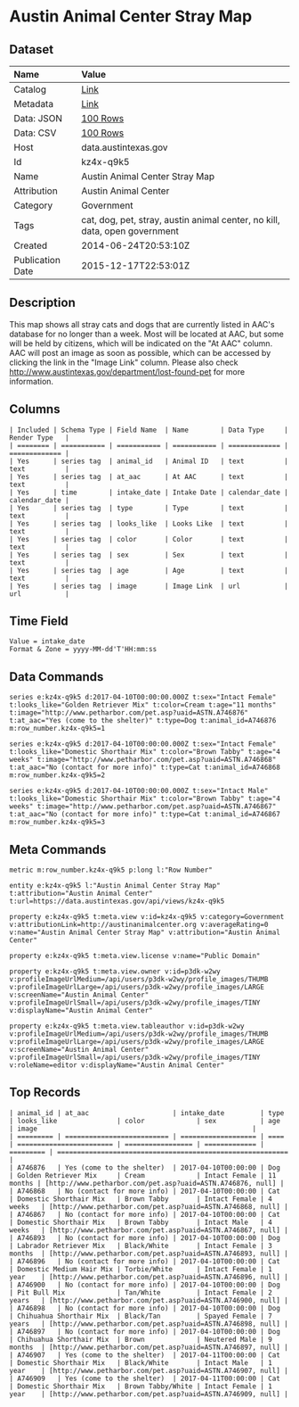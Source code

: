 # Austin Animal Center Stray Map

## Dataset

| Name | Value |
| :--- | :---- |
| Catalog | [Link](https://catalog.data.gov/dataset/austin-animal-center-stray-map) |
| Metadata | [Link](https://data.austintexas.gov/api/views/kz4x-q9k5) |
| Data: JSON | [100 Rows](https://data.austintexas.gov/api/views/kz4x-q9k5/rows.json?max_rows=100) |
| Data: CSV | [100 Rows](https://data.austintexas.gov/api/views/kz4x-q9k5/rows.csv?max_rows=100) |
| Host | data.austintexas.gov |
| Id | kz4x-q9k5 |
| Name | Austin Animal Center Stray Map |
| Attribution | Austin Animal Center |
| Category | Government |
| Tags | cat, dog, pet, stray, austin animal center, no kill, data, open government |
| Created | 2014-06-24T20:53:10Z |
| Publication Date | 2015-12-17T22:53:01Z |

## Description

This map shows all stray cats and dogs that are currently listed in AAC's database for no longer than a week. Most will be located at AAC, but some will be held by citizens, which will be indicated on the "At AAC" column. AAC will post an image as soon as possible, which can be accessed by clicking the link in the "Image Link" column. Please also check http://www.austintexas.gov/department/lost-found-pet for more information.

## Columns

```ls
| Included | Schema Type | Field Name  | Name        | Data Type     | Render Type   |
| ======== | =========== | =========== | =========== | ============= | ============= |
| Yes      | series tag  | animal_id   | Animal ID   | text          | text          |
| Yes      | series tag  | at_aac      | At AAC      | text          | text          |
| Yes      | time        | intake_date | Intake Date | calendar_date | calendar_date |
| Yes      | series tag  | type        | Type        | text          | text          |
| Yes      | series tag  | looks_like  | Looks Like  | text          | text          |
| Yes      | series tag  | color       | Color       | text          | text          |
| Yes      | series tag  | sex         | Sex         | text          | text          |
| Yes      | series tag  | age         | Age         | text          | text          |
| Yes      | series tag  | image       | Image Link  | url           | url           |
```

## Time Field

```ls
Value = intake_date
Format & Zone = yyyy-MM-dd'T'HH:mm:ss
```

## Data Commands

```ls
series e:kz4x-q9k5 d:2017-04-10T00:00:00.000Z t:sex="Intact Female" t:looks_like="Golden Retriever Mix" t:color=Cream t:age="11 months" t:image="http://www.petharbor.com/pet.asp?uaid=ASTN.A746876" t:at_aac="Yes (come to the shelter)" t:type=Dog t:animal_id=A746876 m:row_number.kz4x-q9k5=1

series e:kz4x-q9k5 d:2017-04-10T00:00:00.000Z t:sex="Intact Female" t:looks_like="Domestic Shorthair Mix" t:color="Brown Tabby" t:age="4 weeks" t:image="http://www.petharbor.com/pet.asp?uaid=ASTN.A746868" t:at_aac="No (contact for more info)" t:type=Cat t:animal_id=A746868 m:row_number.kz4x-q9k5=2

series e:kz4x-q9k5 d:2017-04-10T00:00:00.000Z t:sex="Intact Male" t:looks_like="Domestic Shorthair Mix" t:color="Brown Tabby" t:age="4 weeks" t:image="http://www.petharbor.com/pet.asp?uaid=ASTN.A746867" t:at_aac="No (contact for more info)" t:type=Cat t:animal_id=A746867 m:row_number.kz4x-q9k5=3
```

## Meta Commands

```ls
metric m:row_number.kz4x-q9k5 p:long l:"Row Number"

entity e:kz4x-q9k5 l:"Austin Animal Center Stray Map" t:attribution="Austin Animal Center" t:url=https://data.austintexas.gov/api/views/kz4x-q9k5

property e:kz4x-q9k5 t:meta.view v:id=kz4x-q9k5 v:category=Government v:attributionLink=http://austinanimalcenter.org v:averageRating=0 v:name="Austin Animal Center Stray Map" v:attribution="Austin Animal Center"

property e:kz4x-q9k5 t:meta.view.license v:name="Public Domain"

property e:kz4x-q9k5 t:meta.view.owner v:id=p3dk-w2wy v:profileImageUrlMedium=/api/users/p3dk-w2wy/profile_images/THUMB v:profileImageUrlLarge=/api/users/p3dk-w2wy/profile_images/LARGE v:screenName="Austin Animal Center" v:profileImageUrlSmall=/api/users/p3dk-w2wy/profile_images/TINY v:displayName="Austin Animal Center"

property e:kz4x-q9k5 t:meta.view.tableauthor v:id=p3dk-w2wy v:profileImageUrlMedium=/api/users/p3dk-w2wy/profile_images/THUMB v:profileImageUrlLarge=/api/users/p3dk-w2wy/profile_images/LARGE v:screenName="Austin Animal Center" v:profileImageUrlSmall=/api/users/p3dk-w2wy/profile_images/TINY v:roleName=editor v:displayName="Austin Animal Center"
```

## Top Records

```ls
| animal_id | at_aac                     | intake_date         | type | looks_like               | color             | sex           | age       | image                                                      | 
| ========= | ========================== | =================== | ==== | ======================== | ================= | ============= | ========= | ========================================================== | 
| A746876   | Yes (come to the shelter)  | 2017-04-10T00:00:00 | Dog  | Golden Retriever Mix     | Cream             | Intact Female | 11 months | [http://www.petharbor.com/pet.asp?uaid=ASTN.A746876, null] | 
| A746868   | No (contact for more info) | 2017-04-10T00:00:00 | Cat  | Domestic Shorthair Mix   | Brown Tabby       | Intact Female | 4 weeks   | [http://www.petharbor.com/pet.asp?uaid=ASTN.A746868, null] | 
| A746867   | No (contact for more info) | 2017-04-10T00:00:00 | Cat  | Domestic Shorthair Mix   | Brown Tabby       | Intact Male   | 4 weeks   | [http://www.petharbor.com/pet.asp?uaid=ASTN.A746867, null] | 
| A746893   | No (contact for more info) | 2017-04-10T00:00:00 | Dog  | Labrador Retriever Mix   | Black/White       | Intact Female | 3 months  | [http://www.petharbor.com/pet.asp?uaid=ASTN.A746893, null] | 
| A746896   | No (contact for more info) | 2017-04-10T00:00:00 | Cat  | Domestic Medium Hair Mix | Torbie/White      | Intact Female | 1 year    | [http://www.petharbor.com/pet.asp?uaid=ASTN.A746896, null] | 
| A746900   | No (contact for more info) | 2017-04-10T00:00:00 | Dog  | Pit Bull Mix             | Tan/White         | Intact Female | 2 years   | [http://www.petharbor.com/pet.asp?uaid=ASTN.A746900, null] | 
| A746898   | No (contact for more info) | 2017-04-10T00:00:00 | Dog  | Chihuahua Shorthair Mix  | Black/Tan         | Spayed Female | 7 years   | [http://www.petharbor.com/pet.asp?uaid=ASTN.A746898, null] | 
| A746897   | No (contact for more info) | 2017-04-10T00:00:00 | Dog  | Chihuahua Shorthair Mix  | Brown             | Neutered Male | 9 months  | [http://www.petharbor.com/pet.asp?uaid=ASTN.A746897, null] | 
| A746907   | Yes (come to the shelter)  | 2017-04-11T00:00:00 | Cat  | Domestic Shorthair Mix   | Black/White       | Intact Male   | 1 year    | [http://www.petharbor.com/pet.asp?uaid=ASTN.A746907, null] | 
| A746909   | Yes (come to the shelter)  | 2017-04-11T00:00:00 | Cat  | Domestic Shorthair Mix   | Brown Tabby/White | Intact Female | 1 year    | [http://www.petharbor.com/pet.asp?uaid=ASTN.A746909, null] | 
```